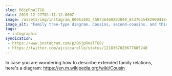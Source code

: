 ```yaml
---
slug: B6jpRnalTG8
date: 2019-12-27T01:11:12.000Z
image: /assets/img/instagram_80061401_450736469203049_843765548290041845_n_18120586057014676.jpg
image_alt: "Family tree-type diagram. Cousins, second-cousins, and third cousins are all the same generation as 'me' but share a grandmother, great-grandmother, and great-great-grandmother respectively. The generations above and below those people add the suffix 'once removed'. A further generation removed is 'twice removed' etc."
tags:
 - infographic
syndication:
 - https://www.instagram.com/p/B6jpRnalTG8/
 - https://twitter.com/ajciccarello/status/1210367020677685248
---
```


In case you are wondering how to describe extended family relations, here's a diagram:
https://en.m.wikipedia.org/wiki/Cousin
